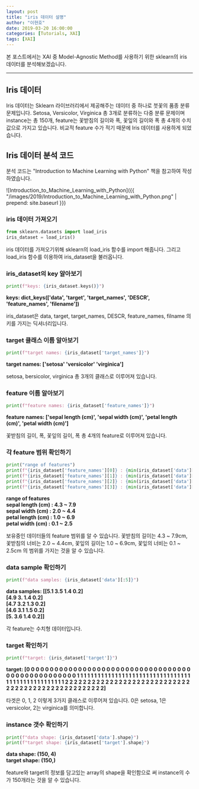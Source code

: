 ```yaml
---
layout: post
title: "iris 데이터 설명"
author: "이현호"
date: 2019-03-20 16:00:00
categories: [Tutorials, XAI]
tags: [XAI]
---
```


본 포스트에서는 XAI 중 Model-Agnostic Method를 사용하기 위한 sklearn의 iris 데이터를 분석해보겠습니다.

---

## Iris 데이터

 Iris 데이터는 Sklearn 라이브러리에서 제공해주는 데이터 중 하나로 붓꽃의 품종 분류 문제입니다. Setosa, Versicolor, Virginica 총 3개로 분류하는 다중 분류 문제이며 instance는 총 150개, feature는 꽃받침의 길이와 폭, 꽃잎의 길이와 폭 총 4개의 수치 값으로 가지고 있습니다.
 비교적 feature 수가 적기 때문에 Iris 데이터를 사용하게 되었습니다.
 
## Iris 데이터 분석 코드

 분석 코드는 "Introduction to Machine Learning with Python" 책을 참고하여 작성하였습니다.

 ![Introduction_to_Machine_Learning_with_Python]({{ "/images/2019/Introduction_to_Machine_Learning_with_Python.png" | prepend: site.baseurl }})

### iris 데이터 가져오기

 ```python
 from sklearn.datasets import load_iris
 iris_dataset = load_iris()
 ```

 iris 데이터를 가져오기위해 sklearn의 load_iris 함수를 import 해줍니다. 그리고 load_iris 함수를 이용하여 iris_dataset을 불러옵니다.

### iris_dataset의 key 알아보기

 ```python
 print(f"keys: {iris_dataset.keys()}")
 ```
 __keys: dict_keys(['data', 'target', 'target_names', 'DESCR', 'feature_names', 'filename'])__

 iris_dataset은 data, target, target_names, DESCR, feature_names, filname 의 키를 가지는 딕셔너리입니다.

### target 클래스 이름 알아보기

 ```python
 print(f"target names: {iris_dataset['target_names']}")
 ```
 __target names: ['setosa' 'versicolor' 'virginica']__

 setosa, bersicolor, virginica 총 3개의 클래스로 이루어져 있습니다.

### feature 이름 알아보기

 ```python
 print(f"feature names: {iris_dataset['feature_names']}")
 ```
 __feature names: ['sepal length (cm)', 'sepal width (cm)', 'petal length (cm)', 'petal width (cm)']__

 꽃받침의 길이, 폭, 꽃잎의 길이, 폭 총 4개의 feature로 이루어져 있습니다.

### 각 feature 범위 확인하기

 ```python
 print("range of features")
 print(f"{iris_dataset['feature_names'][0]} : {min(iris_dataset['data'][:, 0])} ~ {max(iris_dataset['data'][:, 0])}")
 print(f"{iris_dataset['feature_names'][1]} : {min(iris_dataset['data'][:, 1])} ~ {max(iris_dataset['data'][:, 1])}")
 print(f"{iris_dataset['feature_names'][2]} : {min(iris_dataset['data'][:, 2])} ~ {max(iris_dataset['data'][:, 2])}")
 print(f"{iris_dataset['feature_names'][3]} : {min(iris_dataset['data'][:, 3])} ~ {max(iris_dataset['data'][:, 3])}")      
 ```
 __range of features  
 sepal length (cm) : 4.3 ~ 7.9  
 sepal width (cm) : 2.0 ~ 4.4  
 petal length (cm) : 1.0 ~ 6.9  
 petal width (cm) : 0.1 ~ 2.5__

 보유중인 데이터들의 feature 범위를 알 수 있습니다. 꽃받침의 길이는 4.3 ~ 7.9cm, 꽃받침의 너비는 2.0 ~ 4.4cm, 꽃잎의 길이는 1.0 ~ 6.9cm, 꽃잎의 너비는 0.1 ~ 2.5cm 의 범위를 가지는 것을 알 수 있습니다. 

### data sample 확인하기
 
 ```python
 print(f"data samples: {iris_dataset['data'][:5]}")
 ```
 __data samples: [[5.1 3.5 1.4 0.2]  
 [4.9 3.  1.4 0.2]  
 [4.7 3.2 1.3 0.2]  
 [4.6 3.1 1.5 0.2]  
 [5.  3.6 1.4 0.2]]__
 
 각 feature는 수치형 데이터입니다.

### target 확인하기

 ```python
 print(f"target: {iris_dataset['target']}")
 ```
 __target: [0 0 0 0 0 0 0 0 0 0 0 0 0 0 0 0 0 0 0 0 0 0 0 0 0 0 0 0 0 0 0 0 0 0 0 0 0
 0 0 0 0 0 0 0 0 0 0 0 0 0 1 1 1 1 1 1 1 1 1 1 1 1 1 1 1 1 1 1 1 1 1 1 1 1
 1 1 1 1 1 1 1 1 1 1 1 1 1 1 1 1 1 1 1 1 1 1 1 1 1 1 2 2 2 2 2 2 2 2 2 2 2
 2 2 2 2 2 2 2 2 2 2 2 2 2 2 2 2 2 2 2 2 2 2 2 2 2 2 2 2 2 2 2 2 2 2 2 2 2
 2 2]__

 타겟은 0, 1, 2 이렇게 3가지 클래스로 이루어져 있습니다. 0은 setosa, 1은 versicolor, 2는 virginica를 의미합니다.

### instance 갯수 확인하기

 ```python
 print(f"data shape: {iris_dataset['data'].shape}")
 print(f"target shape: {iris_dataset['target'].shape}")
 ```
 __data shape: (150, 4)  
 target shape: (150,)__

 feature와 target의 정보를 담고있는 array의 shape을 확인함으로 써 instance의 수가 150개라는 것을 알 수 있습니다.





